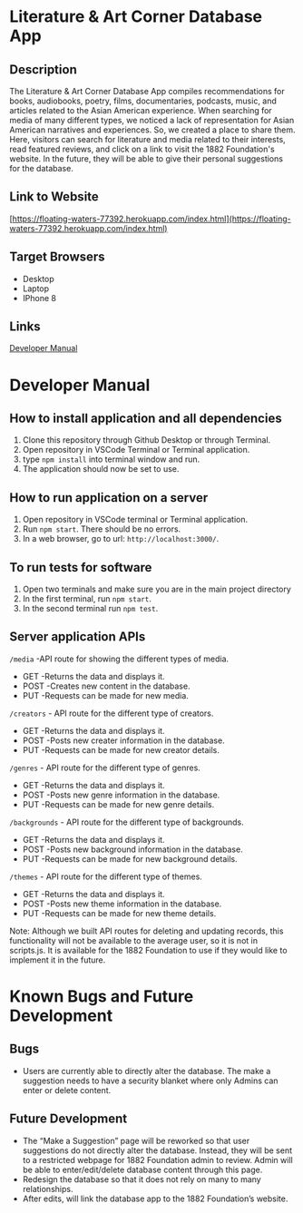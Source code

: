 # Literature & Art Corner Database App

## Description
The Literature & Art Corner Database App compiles recommendations for books, audiobooks, poetry, films, documentaries, podcasts, music, and articles related to the Asian American experience. When searching for media of many different types, we noticed a lack of representation for Asian American narratives and experiences. So, we created a place to share them. Here, visitors can search for literature and media related to their interests, read featured reviews, and click on a link to visit the 1882 Foundation's website. In the future, they will be able to give their personal suggestions for the database.

## Link to Website
[https://floating-waters-77392.herokuapp.com/index.html](https://floating-waters-77392.herokuapp.com/index.html)

## Target Browsers
- Desktop
- Laptop
- IPhone 8

## Links
[Developer Manual](https://github.com/littledumpleng/Group7-Final-INST377SP2021#developer-manual)

# Developer Manual
## How to install application and all dependencies
1. Clone this repository through Github Desktop or through Terminal.
2. Open repository in VSCode Terminal or Terminal application.
3. type `npm install` into terminal window and run.
4. The application should now be set to use.

## How to run application on a server
1. Open repository in VSCode terminal or Terminal application.
2. Run `npm start`. There should be no errors.
3. In a web browser, go to url: `http://localhost:3000/`.

## To run tests for software
1. Open two terminals and make sure you are in the main project directory
2. In the first terminal, run `npm start`.
3. In the second terminal run `npm test`.

## Server application APIs
`/media` -API route for showing the different types of media. 
- GET -Returns the data and displays it.
- POST -Creates new content in the database.
- PUT -Requests can be made for new media.

`/creators` - API route for the different type of creators. 
- GET -Returns the data and displays it.
- POST -Posts new creater information in the database.
- PUT -Requests can be made for new creator details.

`/genres` - API route for the different type of genres.
- GET -Returns the data and displays it.
- POST -Posts new genre information in the database.
- PUT -Requests can be made for new genre details.

`/backgrounds` - API route for the different type of backgrounds.
- GET -Returns the data and displays it.
- POST -Posts new background information in the database.
- PUT -Requests can be made for new background details.

`/themes` - API route for the different type of themes.
- GET -Returns the data and displays it.
- POST -Posts new theme information in the database.
- PUT -Requests can be made for new theme details.

Note: Although we built API routes for deleting and updating records, this functionality will not be available to the average user, so it is not in scripts.js. It is available for the 1882 Foundation to use if they would like to implement it in the future. 

# Known Bugs and Future Development

## Bugs
- Users are currently able to directly alter the database. The make a suggestion needs to have a security blanket where only Admins can enter or delete content. 

## Future Development
- The “Make a Suggestion” page will be reworked so that user suggestions do not directly alter the database. Instead, they will be sent to a restricted webpage for 1882 Foundation admin to review. Admin will be able to enter/edit/delete database content through this page.
- Redesign the database so that it does not rely on many to many relationships. 
- After edits, will link the database app to the 1882 Foundation’s website.
